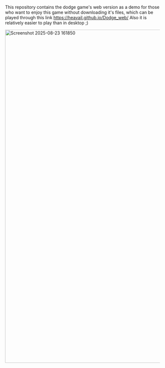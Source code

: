 This repository contains the dodge game's web version as a demo for those who want to enjoy this game without downloading it's files, which can be played through this link 
https://heavail.github.io/Dodge_web/
Also it is relatively easier to play than in desktop ;)

<img width="1919" height="1082" alt="Screenshot 2025-08-23 161850" src="https://github.com/user-attachments/assets/027f1644-12ac-4007-9798-9734a9bf2090" />
